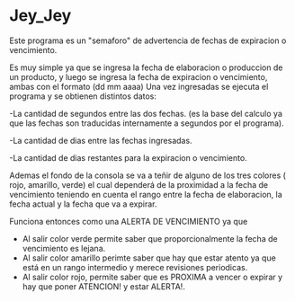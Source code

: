 # Jey_Jey
Este programa es un "semaforo" de advertencia de fechas de expiracion o vencimiento.

Es muy simple ya que se ingresa la fecha de elaboracion o produccion de un producto, y luego se 
ingresa la fecha de expiracion o vencimiento, ambas con el formato (dd mm aaaa)
Una vez ingresadas se ejecuta el programa y se obtienen distintos datos:

-La cantidad de segundos entre las dos fechas. (es la base del calculo ya que las fechas
son traducidas internamente a segundos por el programa). 

-La cantidad de dias entre las fechas ingresadas.

-La cantidad de dias restantes para la expiracion o vencimiento.

Ademas el fondo de la consola se va a teñir de alguno de los tres colores ( rojo, amarillo, verde)
el cual dependerá de la proximidad a la fecha de vencimiento teniendo en cuenta el rango entre la fecha de
elaboracion, la fecha actual y la fecha que va a expirar.

Funciona entonces como una ALERTA DE VENCIMIENTO ya que 
* Al salir color verde permite saber que proporcionalmente la fecha de vencimiento es lejana.
* Al salir color amarillo perimte saber que hay que estar atento ya que está en un rango intermedio y merece revisiones
periodicas. 
* Al salir color rojo, permite saber que es PROXIMA  a vencer o expirar y hay que poner ATENCION! y estar ALERTA!.


